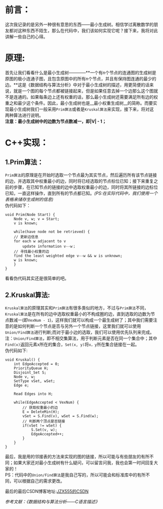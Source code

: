 # 前言：  
这次我记录的是另外一种很有意思的东西——最小生成树。相信学过离散数学的朋友都对这种东西不陌生，那么在代码中，我们该如何实现它呢？接下来，我将对此讲解一些自己的心得。

# 原理:  
首先让我们看看什么是最小生成树————**一个有n个节点的连通图的生成树是原图的极小连通子图，且包含原图中的所有n个节点，并且有保持图连通的最少的边。**这是《数据结构与算法分析》中对于最小生成树的描述，用更简便的话来说，就是一个图的每个节点都被链接起来，但是如果任意去掉一个边那么这个图就不是连通的。如果每条边上还有权重的话，那么最小生成树还需要满足所有边的权重之和最少这个条件。因此，最小生成树也是__最小权重生成树__的简称。而要实现最小生成树我们一般采用`Prim算法`或者是`Kruskal算法`来实现，接下来，将对这两种算法进行说明。  
**注意：最小生成树中的边数为节点数减一，即|V| - 1；**

# C++实现：  
## 1.Prim算法：
`Prim算法`的原理是在开始时选取一个节点最为其实节点，然后遍历所有该节点链接的边，并选取其中权重最小的边，同时将已经选取的节点标位已知；接下来重复之前的步骤，在已知节点的链接的边中选取权重最小的边，同时将其所链接的边标位已知，一直这样操作，直到所有的节点都已知。*(PS:在实际代码中，我们使用一个表格来储存生成树的信息)*  
伪代码如下：  

	void Prim(Node Start) {   
	    Node v, w; v = Start;   
	    v is known;  
	  
	    while(have node not be retrieved) {   
	    // 更新边信息   
	    for each w adjacent to v   
	        update information v--w；   
	    // 寻找最小权重的边   
	    find the least weighted edge v--w && w is unknown;  
	    w is known;   
	    }  
	} 

看看伪代码其实还是很简单的吧。

## 2.Kruskal算法:  
`Kruskal算法`的原理其实和`Prim算法`有很多类似的地方，不过与`Prim算法`不同，`Kruskal算法`是在所有的边中选取权重最小的不构成圈的边，直到选取的边数为节点数减一(即`VexNum - 1`)，这样我们就可以构成一个最生成树了；其中我们需要注意的是如何判断一个节点是否与另外一个节点链接，这里我们就可以使用`Union/Find算法`进行判断;而对于最小边的选取，我们可以使用优先队列来完成。  
注：`Union/Find算法`，即不相交集算法，用于判断元素是否在同一个集合中；其中`Find(x)`返回元素x所在的集合，`Set(x, y)`将`x，y`所在集合链接在一起。  
伪代码如下:  

	void Kruskal() {  
	    int EdgeAccepted = 0;  
	    PriorityQueue H;  
	    Disjoint_Set S;  
	    Node v, w;  
	    SetType vSet, wSet;  
	    Edge e;  
	      
	    Read Edges into H;  
	  
	    while(EdgeAccepted < VexNum) {  
	        // 获取权重最小的边  
	        E = DeleteMin(H);  
	        vSet = S.Find(v), wSet = S.Find(w);  
	        // 判断两个顶点是否链接  
	        if(vSet != wSet) {  
	            S.Set(v, w);  
	            EdgeAccepted++;  
	        }  
	    }  
	}

最后，我是用的邻接表的方法来实现的图的链接，所以可能与有些朋友的有所不同；如果大家还对最小生成树有什么疑问，可以留言问我，我也会第一时间回复大家的！  
PS：代码中的`Union/Find算法`是我自己写的，所以可能会和标准库中的有所不同，可以根据自己的需求更改。

最后的最后CSDN博客地址:[JZX555的CSDN](http://blog.csdn.net/weixin_41427400/article/details/79436369)

*参考文献：《数据结构与算法分析——C语言描述》*